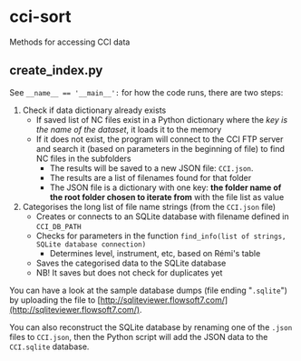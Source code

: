 # cci-sort
Methods for accessing CCI data

## create_index.py
See `__name__ == '__main__':` for how the code runs, there are two steps:

1. Check if data dictionary already exists
    - If saved list of NC files exist in a Python dictionary where the *key is the name of the dataset*, it loads it to the memory
    - If it does not exist, the program will connect to the CCI FTP server and search it (based on parameters in the beginning of file) to find NC files in the subfolders
        - The results will be saved to a new JSON file: `CCI.json`.
        - The results are a list of filenames found for that folder
        - The JSON file is a dictionary with one key: **the folder name of the root folder chosen to iterate from** with the file list as value
2. Categorises the long list of file name strings (from the `CCI.json` file)
    - Creates or connects to an SQLite database with filename defined in `CCI_DB_PATH`
    - Checks for parameters in the function `find_info(list of strings, SQLite database connection)`
        - Determines level, instrument, etc, based on Rémi's table
    - Saves the categorised data to the SQLite database
    - NB! It saves but does not check for duplicates yet

You can have a look at the sample database dumps (file ending "`.sqlite`") by uploading the file to [http://sqliteviewer.flowsoft7.com/](http://sqliteviewer.flowsoft7.com/). 

You can also reconstruct the SQLite database by renaming one of the `.json` files to `CCI.json`, then the Python script will add the JSON data to the `CCI.sqlite` database.
